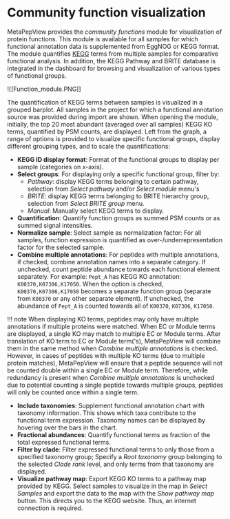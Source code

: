 # Community function visualization

MetaPepView provides the *community functions* module for visualization of protein functions. This module is available for all samples for which functional annotation data is supplemented from EggNOG or KEGG format. The module quantifies [KEGG](https://www.kegg.jp/) terms from multiple samples for comparative functional analysis. In addition, the KEGG Pathway and BRITE database is integrated in the dashboard for browsing and visualization of various types of functional groups.

![[Function_module.PNG]]

The quantification of KEGG terms between samples is visualized in a grouped barplot. All samples in the project for which a functional annotation source was provided during import are shown. When opening the module, initially, the top 20 most abundant (averaged over all samples) KEGG KO terms, quantified by PSM counts, are displayed. Left from the graph, a range of options is provided to visualize specific functional groups, display different grouping types, and to scale the quantifications:

- **KEGG ID display format**: Format of the functional groups to display per sample (categories on x-axis).
- **Select groups**: For displaying only a specific functional group, filter by:
	- *Pathway*: display KEGG terms belonging to certain pathway, selection from *Select pathway* and/or *Select module* menu's
	- *BRITE*: display KEGG terms belonging to BRITE hierarchy group, selection from *Select BRITE group* menu.
	- *Manual*: Manually select KEGG terms to display.
- **Quantification**: Quantify function groups as summed PSM counts or as summed signal intensities.
- **Normalize sample**: Select sample as normalization factor: For all samples, function expression is quantified as over-/underrepresentation factor for the selected sample.
- **Combine multiple annotations**: For peptides with multiple annotations, if checked, combine annotation names into a separate category. If unchecked, count peptide abundance towards each functional element separately. For example: `Pept_A` has KEGG KO annotation: `K00370,K07306,K17050`. When the option is checked, `K00370,K07306,K17050` becomes a separate function group (separate from `K00370` or any other separate element). If unchecked, the abundance of `Pept_A` is counted towards all of `K00370`, `K07306`, `K17050`.

!!! note
	When displaying KO terms, peptides may only have multiple annotations if multiple proteins were matched. When EC or Module terms are displayed, a single KO may match to multiple EC or Module terms. After translation of KO term to EC or Module term('s), MetaPepView will combine them in the same method when *Combine multiple annotations* is checked. However, in cases of peptides with multiple KO terms (due to multiple protein matches), MetaPepView will ensure that a peptide sequence will not be counted double within a single EC or Module term.
	Therefore, while redundancy is present when *Combine multiple annotations* is unchecked due to potential counting a single peptide towards multiple groups, peptides will only be counted once within a single term.

- **Include taxonomies**: Supplement functional annotation chart with taxonomy information. This shows which taxa contribute to the functional term expression. Taxonomy names can be displayed by hovering over the bars in the chart.
- **Fractional abundances**: Quantify functional terms as fraction of the total expressed functional terms.
- **Filter by clade**: Filter expressed functional terms to only those from a specified taxonomy group; Specify a *Root taxonomy* group belonging to the selected *Clade rank* level, and only terms from that taxonomy are displayed.
- **Visualize pathway map**: Export KEGG KO terms to a pathway map provided by KEGG. Select samples to visualize in the map in *Select Samples* and export the data to the map with the *Show pathway map* button. This directs you to the KEGG website. Thus, an internet connection is required.
